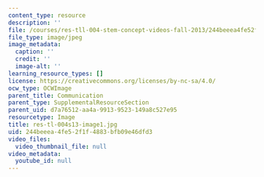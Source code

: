 ```yaml
---
content_type: resource
description: ''
file: /courses/res-tll-004-stem-concept-videos-fall-2013/244beeea4fe52f1f4883bfb09e46dfd3_res-tl-004s13-image1.jpg
file_type: image/jpeg
image_metadata:
  caption: ''
  credit: ''
  image-alt: ''
learning_resource_types: []
license: https://creativecommons.org/licenses/by-nc-sa/4.0/
ocw_type: OCWImage
parent_title: Communication
parent_type: SupplementalResourceSection
parent_uid: d7a76512-aa4a-9913-9523-149a8c527e95
resourcetype: Image
title: res-tl-004s13-image1.jpg
uid: 244beeea-4fe5-2f1f-4883-bfb09e46dfd3
video_files:
  video_thumbnail_file: null
video_metadata:
  youtube_id: null
---
```

